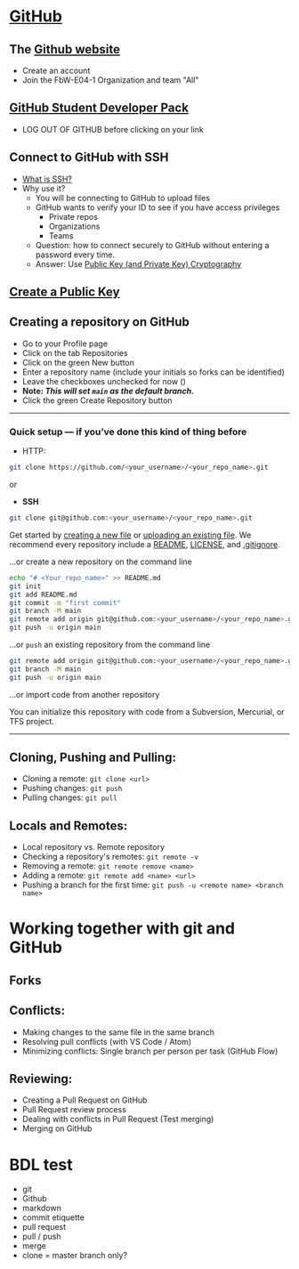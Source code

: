# [GitHub](https://github.com)
## The [Github website](https://github.com)
  - Create an account
  - Join the FbW-E04-1 Organization and team "All"

## [GitHub Student Developer Pack](https://gist.github.com/LeandroDCI/b9f53690be5f2aaef2e93913bab5ff13 )
  * LOG OUT OF GITHUB before clicking on your link

## Connect to GitHub with SSH
  * [What is SSH?](https://searchsecurity.techtarget.com/definition/Secure-Shell)
  * Why use it?
    * You will be connecting to GitHub to upload files
    * GitHub wants to verify your ID to see if you have access privileges
      - Private repos
      - Organizations
      - Teams
    * Question: how to connect securely to GitHub without entering a password every time.
    * Answer: Use [Public Key (and Private Key) Cryptography](https://en.wikipedia.org/wiki/Public-key_cryptography)

## [Create a Public Key](https://docs.github.com/en/github/authenticating-to-github/connecting-to-github-with-ssh)


## Creating a repository on GitHub
  * Go to your Profile page
  * Click on the tab Repositories
  * Click on the green New button
  * Enter a repository name (include your initials so forks can be identified)
  * Leave the checkboxes unchecked for now ()
  * **Note: *This will set `main` as the default branch.***
  * Click the green Create Repository button

---

  ### Quick setup — if you’ve done this kind of thing before

  * HTTP:
  ```bash
  git clone https://github.com/<your_username>/<your_repo_name>.git
  ```
  or
  * **SSH**
  ```bash
  git clone git@github.com:<your_username>/<your_repo_name>.git
  ```


  Get started by [creating a new file](https://github.com/<your_username>/<your_repo_name>/new/main) or [uploading an existing file](https://github.com/<your_username>/<your_repo_name>/upload). We recommend every repository include a [README](), [LICENSE](), and [.gitignore]().

  …or create a new repository on the command line
  ```bash
  echo "# <Your_repo_name>" >> README.md
  git init
  git add README.md
  git commit -m "first commit"
  git branch -M main
  git remote add origin git@github.com:<your_username>/<your_repo_name>.git
  git push -u origin main
  ```
  …or `push` an existing repository from the command line
  ```bash
  git remote add origin git@github.com:<your_username>/<your_repo_name>.git
  git branch -M main
  git push -u origin main
  ```
  …or import code from another repository

  You can initialize this repository with code from a Subversion, Mercurial, or TFS project.

---

## Cloning, Pushing and Pulling:
- Cloning a remote: `git clone <url>`
- Pushing changes: `git push`
- Pulling changes: `git pull`

## Locals and Remotes:
- Local repository vs. Remote repository
- Checking a repository's remotes: `git remote -v`
- Removing a remote: `git remote remove <name>`
- Adding a remote: `git remote add <name> <url>`
- Pushing a branch for the first time:
  `git push -u <remote name>
  <branch name>`

# Working together with git and GitHub

## Forks

## Conflicts:
  - Making changes to the same file in the same branch
  - Resolving pull conflicts (with VS Code / Atom)
  - Minimizing conflicts: Single branch per person per task (GitHub Flow)

## Reviewing:
  - Creating a Pull Request on GitHub
  - Pull Request review process
  - Dealing with conflicts in Pull Request (Test merging)
  - Merging on GitHub


# BDL test
* git
* Github
* markdown
* commit etiquette
* pull request
* pull / push
* merge
* clone = master branch only?
